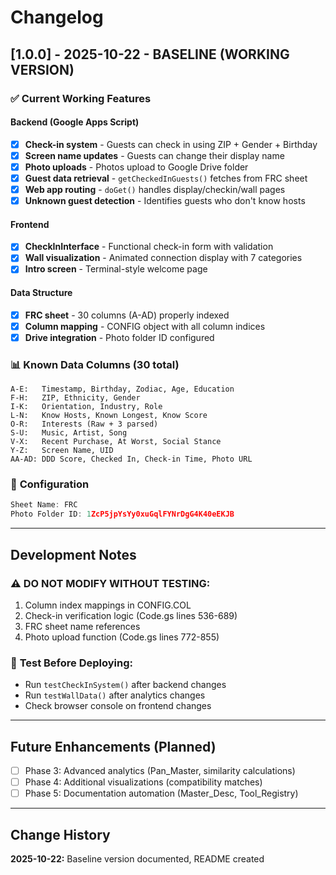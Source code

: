 # Changelog

## [1.0.0] - 2025-10-22 - BASELINE (WORKING VERSION)

### ✅ **Current Working Features**

#### Backend (Google Apps Script)
- [x] **Check-in system** - Guests can check in using ZIP + Gender + Birthday
- [x] **Screen name updates** - Guests can change their display name
- [x] **Photo uploads** - Photos upload to Google Drive folder
- [x] **Guest data retrieval** - `getCheckedInGuests()` fetches from FRC sheet
- [x] **Web app routing** - `doGet()` handles display/checkin/wall pages
- [x] **Unknown guest detection** - Identifies guests who don't know hosts

#### Frontend
- [x] **CheckInInterface** - Functional check-in form with validation
- [x] **Wall visualization** - Animated connection display with 7 categories
- [x] **Intro screen** - Terminal-style welcome page

#### Data Structure
- [x] **FRC sheet** - 30 columns (A-AD) properly indexed
- [x] **Column mapping** - CONFIG object with all column indices
- [x] **Drive integration** - Photo folder ID configured

### 📊 **Known Data Columns (30 total)**

```
A-E:   Timestamp, Birthday, Zodiac, Age, Education
F-H:   ZIP, Ethnicity, Gender
I-K:   Orientation, Industry, Role
L-N:   Know Hosts, Known Longest, Know Score
O-R:   Interests (Raw + 3 parsed)
S-U:   Music, Artist, Song
V-X:   Recent Purchase, At Worst, Social Stance
Y-Z:   Screen Name, UID
AA-AD: DDD Score, Checked In, Check-in Time, Photo URL
```

### 🔧 **Configuration**
```javascript
Sheet Name: FRC
Photo Folder ID: 1ZcP5jpYsYy0xuGqlFYNrDgG4K40eEKJB
```

---

## Development Notes

### ⚠️ **DO NOT MODIFY WITHOUT TESTING:**
1. Column index mappings in CONFIG.COL
2. Check-in verification logic (Code.gs lines 536-689)
3. FRC sheet name references
4. Photo upload function (Code.gs lines 772-855)

### 🧪 **Test Before Deploying:**
- Run `testCheckInSystem()` after backend changes
- Run `testWallData()` after analytics changes
- Check browser console on frontend changes

---

## Future Enhancements (Planned)

- [ ] Phase 3: Advanced analytics (Pan_Master, similarity calculations)
- [ ] Phase 4: Additional visualizations (compatibility matches)
- [ ] Phase 5: Documentation automation (Master_Desc, Tool_Registry)

---

## Change History

**2025-10-22:** Baseline version documented, README created
